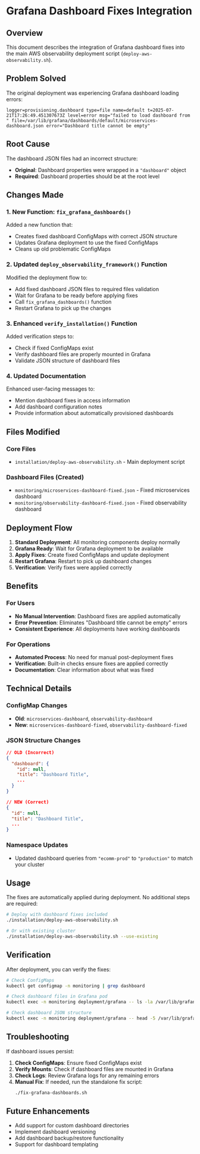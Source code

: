# Grafana Dashboard Fixes Integration

## Overview

This document describes the integration of Grafana dashboard fixes into the main AWS observability deployment script (`deploy-aws-observability.sh`).

## Problem Solved

The original deployment was experiencing Grafana dashboard loading errors:
```
logger=provisioning.dashboard type=file name=default t=2025-07-21T17:26:49.451307673Z level=error msg="failed to load dashboard from " file=/var/lib/grafana/dashboards/default/microservices-dashboard.json error="Dashboard title cannot be empty"
```

## Root Cause

The dashboard JSON files had an incorrect structure:
- **Original**: Dashboard properties were wrapped in a `"dashboard"` object
- **Required**: Dashboard properties should be at the root level

## Changes Made

### 1. New Function: `fix_grafana_dashboards()`

Added a new function that:
- Creates fixed dashboard ConfigMaps with correct JSON structure
- Updates Grafana deployment to use the fixed ConfigMaps
- Cleans up old problematic ConfigMaps

### 2. Updated `deploy_observability_framework()` Function

Modified the deployment flow to:
- Add fixed dashboard JSON files to required files validation
- Wait for Grafana to be ready before applying fixes
- Call `fix_grafana_dashboards()` function
- Restart Grafana to pick up the changes

### 3. Enhanced `verify_installation()` Function

Added verification steps to:
- Check if fixed ConfigMaps exist
- Verify dashboard files are properly mounted in Grafana
- Validate JSON structure of dashboard files

### 4. Updated Documentation

Enhanced user-facing messages to:
- Mention dashboard fixes in access information
- Add dashboard configuration notes
- Provide information about automatically provisioned dashboards

## Files Modified

### Core Files
- `installation/deploy-aws-observability.sh` - Main deployment script

### Dashboard Files (Created)
- `monitoring/microservices-dashboard-fixed.json` - Fixed microservices dashboard
- `monitoring/observability-dashboard-fixed.json` - Fixed observability dashboard

## Deployment Flow

1. **Standard Deployment**: All monitoring components deploy normally
2. **Grafana Ready**: Wait for Grafana deployment to be available
3. **Apply Fixes**: Create fixed ConfigMaps and update deployment
4. **Restart Grafana**: Restart to pick up dashboard changes
5. **Verification**: Verify fixes were applied correctly

## Benefits

### For Users
- **No Manual Intervention**: Dashboard fixes are applied automatically
- **Error Prevention**: Eliminates "Dashboard title cannot be empty" errors
- **Consistent Experience**: All deployments have working dashboards

### For Operations
- **Automated Process**: No need for manual post-deployment fixes
- **Verification**: Built-in checks ensure fixes are applied correctly
- **Documentation**: Clear information about what was fixed

## Technical Details

### ConfigMap Changes
- **Old**: `microservices-dashboard`, `observability-dashboard`
- **New**: `microservices-dashboard-fixed`, `observability-dashboard-fixed`

### JSON Structure Changes
```json
// OLD (Incorrect)
{
  "dashboard": {
    "id": null,
    "title": "Dashboard Title",
    ...
  }
}

// NEW (Correct)
{
  "id": null,
  "title": "Dashboard Title",
  ...
}
```

### Namespace Updates
- Updated dashboard queries from `"ecomm-prod"` to `"production"` to match your cluster

## Usage

The fixes are automatically applied during deployment. No additional steps are required:

```bash
# Deploy with dashboard fixes included
./installation/deploy-aws-observability.sh

# Or with existing cluster
./installation/deploy-aws-observability.sh --use-existing
```

## Verification

After deployment, you can verify the fixes:

```bash
# Check ConfigMaps
kubectl get configmap -n monitoring | grep dashboard

# Check dashboard files in Grafana pod
kubectl exec -n monitoring deployment/grafana -- ls -la /var/lib/grafana/dashboards/default/

# Check dashboard JSON structure
kubectl exec -n monitoring deployment/grafana -- head -5 /var/lib/grafana/dashboards/default/microservices-dashboard.json
```

## Troubleshooting

If dashboard issues persist:

1. **Check ConfigMaps**: Ensure fixed ConfigMaps exist
2. **Verify Mounts**: Check if dashboard files are mounted in Grafana
3. **Check Logs**: Review Grafana logs for any remaining errors
4. **Manual Fix**: If needed, run the standalone fix script:
   ```bash
   ./fix-grafana-dashboards.sh
   ```

## Future Enhancements

- Add support for custom dashboard directories
- Implement dashboard versioning
- Add dashboard backup/restore functionality
- Support for dashboard templating 